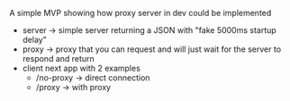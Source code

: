 A simple MVP showing how proxy server in dev could be implemented

- server -> simple server returning a JSON with "fake 5000ms startup delay"
- proxy -> proxy that you can request and will just wait for the server to respond and return
- client next app with 2 examples
  - /no-proxy -> direct connection
  - /proxy -> with proxy
